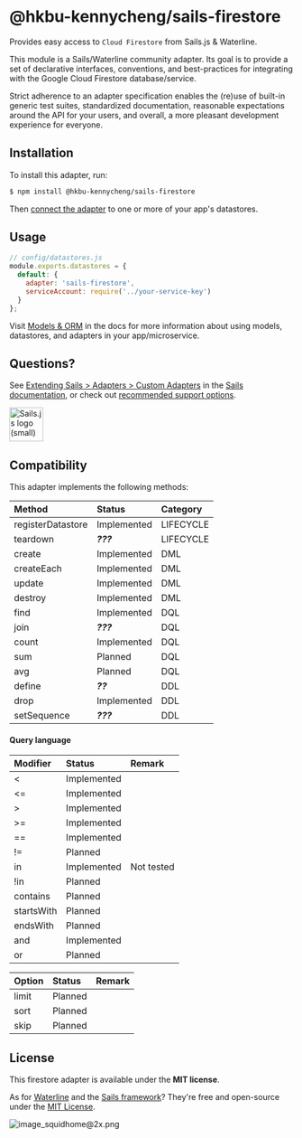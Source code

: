 # @hkbu-kennycheng/sails-firestore

Provides easy access to `Cloud Firestore` from Sails.js & Waterline.

This module is a Sails/Waterline community adapter.  Its goal is to provide a set of declarative interfaces, conventions, and best-practices for integrating with the Google Cloud Firestore database/service.

Strict adherence to an adapter specification enables the (re)use of built-in generic test suites, standardized documentation, reasonable expectations around the API for your users, and overall, a more pleasant development experience for everyone.


## Installation

To install this adapter, run:

```sh
$ npm install @hkbu-kennycheng/sails-firestore
```

Then [connect the adapter](https://sailsjs.com/documentation/reference/configuration/sails-config-datastores) to one or more of your app's datastores.

## Usage


```js
// config/datastores.js
module.exports.datastores = {
  default: {
    adapter: 'sails-firestore',
    serviceAccount: require('../your-service-key')
  }
};

```

Visit [Models & ORM](https://sailsjs.com/docs/concepts/models-and-orm) in the docs for more information about using models, datastores, and adapters in your app/microservice.

## Questions?

See [Extending Sails > Adapters > Custom Adapters](https://sailsjs.com/documentation/concepts/extending-sails/adapters/custom-adapters) in the [Sails documentation](https://sailsjs.com/documentation), or check out [recommended support options](https://sailsjs.com/support).

<a href="https://sailsjs.com" target="_blank" title="Node.js framework for building realtime APIs."><img src="https://github-camo.global.ssl.fastly.net/9e49073459ed4e0e2687b80eaf515d87b0da4a6b/687474703a2f2f62616c64657264617368792e6769746875622e696f2f7361696c732f696d616765732f6c6f676f2e706e67" width=60 alt="Sails.js logo (small)"/></a>


## Compatibility

This adapter implements the following methods:

| Method               | Status      | Category      |
|:---------------------|:------------|:--------------|
| registerDatastore    | Implemented | LIFECYCLE     |
| teardown             | _**???**_   | LIFECYCLE     |
| create               | Implemented | DML           |
| createEach           | Implemented | DML           |
| update               | Implemented | DML           |
| destroy              | Implemented | DML           |
| find                 | Implemented | DQL           |
| join                 | _**???**_   | DQL           |
| count                | Implemented | DQL           |
| sum                  | Planned     | DQL           |
| avg                  | Planned     | DQL           |
| define               | _**??**_    | DDL           |
| drop                 | Implemented | DDL           |
| setSequence          | _**???**_   | DDL           |

#### Query language

| Modifier  | Status      | Remark      |
|:----------|:------------|:------------|
| <         | Implemented |             |
| <=        | Implemented |             |
| >         | Implemented |             |
| >=        | Implemented |             |
| ==        | Implemented |             |
| !=        | Planned     |             |
| in        | Implemented | Not tested  |
| !in       | Planned     |             |
| contains  | Planned     |             |
| startsWith| Planned     |             |
| endsWith  | Planned     |             |
| and       | Implemented |             |
| or        | Planned     |             |

| Option    | Status      | Remark      |
|:----------|:------------|:------------|
| limit     | Planned     |             |
| sort      | Planned     |             |
| skip      | Planned     |             |


## License

This firestore adapter is available under the **MIT license**.

As for [Waterline](http://waterlinejs.org) and the [Sails framework](https://sailsjs.com)?  They're free and open-source under the [MIT License](https://sailsjs.com/license).


![image_squidhome@2x.png](http://i.imgur.com/RIvu9.png)
